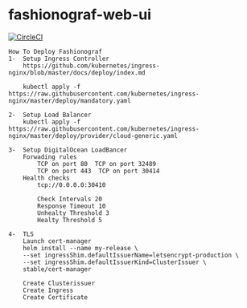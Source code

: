 # fashionograf-web-ui


[![CircleCI](https://circleci.com/gh/kriolaio/fashionograf-web-ui/tree/master.svg?style=svg)](https://circleci.com/gh/kriolaio/fashionograf-web-ui/tree/master)



    How To Deploy Fashionograf
    1-  Setup Ingress Controller
        https://github.com/kubernetes/ingress-nginx/blob/master/docs/deploy/index.md

        kubectl apply -f https://raw.githubusercontent.com/kubernetes/ingress-nginx/master/deploy/mandatory.yaml
    
    2-  Setup Load Balancer
        kubectl apply -f https://raw.githubusercontent.com/kubernetes/ingress-nginx/master/deploy/provider/cloud-generic.yaml

    3-  Setup DigitalOcean LoadBancer
        Forwading rules 
            TCP on port 80  TCP on port 32489
            TCP on port 443  TCP on port 30414
        Health checks
            tcp://0.0.0.0:30410

            Check Intervals 20
            Response Timeout 10
            Unhealty Threshold 3
            Healty Threshold 5

    4-  TLS
        Launch cert-manager
        helm install --name my-release \
        --set ingressShim.defaultIssuerName=letsencrypt-production \
        --set ingressShim.defaultIssuerKind=ClusterIssuer \
        stable/cert-manager 

        Create Clusterissuer
        Create Ingress
        Create Certificate
        



